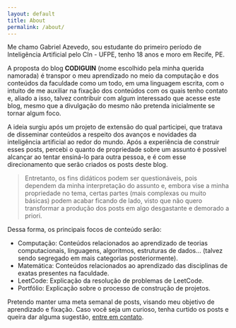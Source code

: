 ```yaml
---
layout: default
title: About
permalink: /about/
---
```


Me chamo Gabriel Azevedo, sou estudante do primeiro período de Inteligência Artificial pelo CIn - UFPE, tenho 18 anos e moro em Recife, PE. 

A proposta do blog **CODIGUIN** (nome escolhido pela minha querida namorada) é transpor o meu aprendizado no meio da computação e dos conteúdos da faculdade como um todo, em uma linguagem escrita, com o intuito de me auxiliar na fixação dos conteúdos com os quais tenho contato e, aliado a isso, talvez contribuir com algum interessado que acesse este blog, mesmo que a divulgação do mesmo não pretenda inicialmente se tornar algum foco.

A ideia surgiu após um projeto de extensão do qual participei, que tratava de disseminar conteúdos a respeito dos avanços e novidades da inteligência artificial ao redor do mundo. Após a experiência de construir esses posts, percebi o quanto de propriedade sobre um assunto é possível alcançar ao tentar ensiná-lo para outra pessoa, e é com esse direcionamento que serão criados os posts deste blog.

> Entretanto, os fins didáticos podem ser questionáveis, pois dependem da minha interpretação do assunto e, embora vise a minha propriedade no tema, certas partes (mais complexas ou muito básicas) podem acabar ficando de lado, visto que não quero transformar a produção dos posts em algo desgastante e demorado a priori.

Dessa forma, os principais focos de conteúdo serão:

- Computação: Conteúdos relacionados ao aprendizado de teorias computacionais, linguagens, algoritmos, estruturas de dados... (talvez sendo segregado em mais categorias posteriormente).
- Matemática: Conteúdos relacionados ao aprendizado das disciplinas de exatas presentes na faculdade.
- LeetCode: Explicação da resolução de problemas de LeetCode.
- Portfólio: Explicação sobre o processo de construção de projetos.

Pretendo manter uma meta semanal de posts, visando meu objetivo de aprendizado e fixação. Caso você seja um curioso, tenha curtido os posts e queira dar alguma sugestão, [entre em contato](https://linktr.ee/gabrielbelodev).
